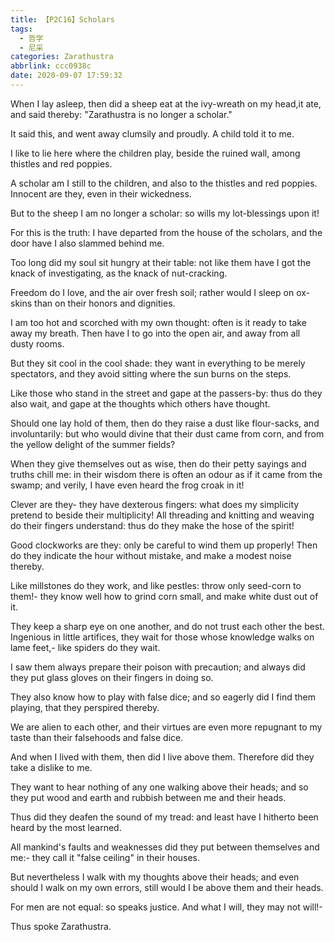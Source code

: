 ```yaml
---
title: 【P2C16】Scholars
tags:
  - 哲学
  - 尼采
categories: Zarathustra
abbrlink: ccc0938c
date: 2020-09-07 17:59:32
---
```

When I lay asleep, then did a sheep eat at the ivy-wreath on my head,it ate, and said thereby: "Zarathustra is no longer a scholar."

It said this, and went away clumsily and proudly. A child told it to me.
<!-- more -->
I like to lie here where the children play, beside the ruined wall, among thistles and red poppies.

A scholar am I still to the children, and also to the thistles and red poppies. Innocent are they, even in their wickedness.

But to the sheep I am no longer a scholar: so wills my lot-blessings upon it!

For this is the truth: I have departed from the house of the scholars, and the door have I also slammed behind me.

Too long did my soul sit hungry at their table: not like them have I got the knack of investigating, as the knack of nut-cracking.

Freedom do I love, and the air over fresh soil; rather would I sleep on ox-skins than on their honors and dignities.

I am too hot and scorched with my own thought: often is it ready to take away my breath. Then have I to go into the open air, and away from all dusty rooms.

But they sit cool in the cool shade: they want in everything to be merely spectators, and they avoid sitting where the sun burns on the steps.

Like those who stand in the street and gape at the passers-by: thus do they also wait, and gape at the thoughts which others have thought.

Should one lay hold of them, then do they raise a dust like flour-sacks, and involuntarily: but who would divine that their dust came from corn, and from the yellow delight of the summer fields?

When they give themselves out as wise, then do their petty sayings and truths chill me: in their wisdom there is often an odour as if it came from the swamp; and verily, I have even heard the frog croak in it!

Clever are they- they have dexterous fingers: what does my simplicity pretend to beside their multiplicity! All threading and knitting and weaving do their fingers understand: thus do they make the hose of the spirit!

Good clockworks are they: only be careful to wind them up properly! Then do they indicate the hour without mistake, and make a modest noise thereby.

Like millstones do they work, and like pestles: throw only seed-corn to them!- they know well how to grind corn small, and make white dust out of it.

They keep a sharp eye on one another, and do not trust each other the best. Ingenious in little artifices, they wait for those whose knowledge walks on lame feet,- like spiders do they wait.

I saw them always prepare their poison with precaution; and always did they put glass gloves on their fingers in doing so.

They also know how to play with false dice; and so eagerly did I find them playing, that they perspired thereby.

We are alien to each other, and their virtues are even more repugnant to my taste than their falsehoods and false dice.

And when I lived with them, then did I live above them. Therefore did they take a dislike to me.

They want to hear nothing of any one walking above their heads; and so they put wood and earth and rubbish between me and their heads.

Thus did they deafen the sound of my tread: and least have I hitherto been heard by the most learned.

All mankind's faults and weaknesses did they put between themselves and me:- they call it "false ceiling" in their houses.

But nevertheless I walk with my thoughts above their heads; and even should I walk on my own errors, still would I be above them and their heads.

For men are not equal: so speaks justice. And what I will, they may not will!-

Thus spoke Zarathustra.
